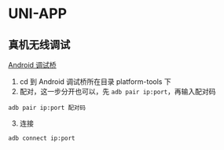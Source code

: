 # UNI-APP

## 真机无线调试

[Android 调试桥](https://developer.android.google.cn/studio/releases/platform-tools?hl=zh-cn)

1. cd 到 Android 调试桥所在目录 platform-tools 下
2. 配对，这一步分开也可以，先 `adb pair ip:port`，再输入配对码

```shell
adb pair ip:port 配对码
```

3. 连接

```shell
adb connect ip:port
```
